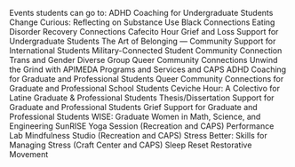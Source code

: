 Events students can go to:
ADHD Coaching for Undergraduate Students
Change Curious: Reflecting on Substance Use
Black Connections
Eating Disorder Recovery Connections
Cafecito Hour
Grief and Loss Support for Undergraduate Students
The Art of Belonging — Community Support for International Students
Military-Connected Student Community Connection
Trans and Gender Diverse Group
Queer Community Connections
Unwind the Grind with APIMEDA Programs and Services and CAPS
ADHD Coaching for Graduate and Professional Students
Queer Community Connections for Graduate and Professional School Students
Ceviche Hour: A Colectivo for Latine Graduate & Professional Students
Thesis/Dissertation Support for Graduate and Professional Students
Grief Support for Graduate and Professional Students
WISE: Graduate Women in Math, Science, and Engineering
SunRISE Yoga Session (Recreation and CAPS)
Performance Lab
Mindfulness Studio (Recreation and CAPS)
Stress Better: Skills for Managing Stress (Craft Center and CAPS)
Sleep Reset
Restorative Movement